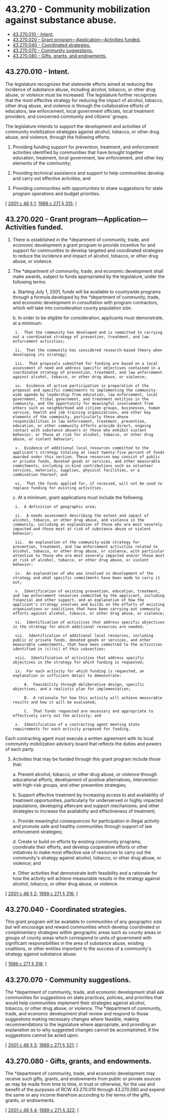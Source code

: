 # 43.270 - Community mobilization against substance abuse.
* [43.270.010 - Intent.](#43270010---intent)
* [43.270.020 - Grant program—Application—Activities funded.](#43270020---grant-programapplicationactivities-funded)
* [43.270.040 - Coordinated strategies.](#43270040---coordinated-strategies)
* [43.270.070 - Community suggestions.](#43270070---community-suggestions)
* [43.270.080 - Gifts, grants, and endowments.](#43270080---gifts-grants-and-endowments)
## 43.270.010 - Intent.
The legislature recognizes that statewide efforts aimed at reducing the incidence of substance abuse, including alcohol, tobacco, or other drug abuse, or violence must be increased. The legislature further recognizes that the most effective strategy for reducing the impact of alcohol, tobacco, other drug abuse, and violence is through the collaborative efforts of educators, law enforcement, local government officials, local treatment providers, and concerned community and citizens' groups.

The legislature intends to support the development and activities of community mobilization strategies against alcohol, tobacco, or other drug abuse, and violence, through the following efforts:

1. Providing funding support for prevention, treatment, and enforcement activities identified by communities that have brought together education, treatment, local government, law enforcement, and other key elements of the community;

2. Providing technical assistance and support to help communities develop and carry out effective activities; and

3. Providing communities with opportunities to share suggestions for state program operations and budget priorities.

\[ [2001 c 48 § 1](http://lawfilesext.leg.wa.gov/biennium/2001-02/Pdf/Bills/Session%20Laws/Senate/5367.SL.pdf?cite=2001%20c%2048%20§%201); [1989 c 271 § 315](http://leg.wa.gov/CodeReviser/documents/sessionlaw/1989c271.pdf?cite=1989%20c%20271%20§%20315); \]

## 43.270.020 - Grant program—Application—Activities funded.
1. There is established in the *department of community, trade, and economic development a grant program to provide incentive for and support for communities to develop targeted and coordinated strategies to reduce the incidence and impact of alcohol, tobacco, or other drug abuse, or violence.

2. The *department of community, trade, and economic development shall make awards, subject to funds appropriated by the legislature, under the following terms:

    a.  Starting July 1, 2001, funds will be available to countywide programs through a formula developed by the *department of community, trade, and economic development in consultation with program contractors, which will take into consideration county population size.

    b.  In order to be eligible for consideration, applicants must demonstrate, at a minimum:

        i.  That the community has developed and is committed to carrying out a coordinated strategy of prevention, treatment, and law enforcement activities;

        ii.  That the community has considered research-based theory when developing its strategy;

        iii.  That proposals submitted for funding are based on a local assessment of need and address specific objectives contained in a coordinated strategy of prevention, treatment, and law enforcement against alcohol, tobacco, or other drug abuse, or violence;

        iv.  Evidence of active participation in preparation of the proposal and specific commitments to implementing the community-wide agenda by leadership from education, law enforcement, local government, tribal government, and treatment entities in the community, and the opportunity for meaningful involvement from others such as neighborhood and citizen groups, businesses, human service, health and job training organizations, and other key elements of the community, particularly those whose responsibilities in law enforcement, treatment, prevention, education, or other community efforts provide direct, ongoing contact with substance abusers or those who exhibit violent behavior, or those at risk for alcohol, tobacco, or other drug abuse, or violent behavior;

        v.  Evidence of additional local resources committed to the applicant's strategy totaling at least twenty-five percent of funds awarded under this section. These resources may consist of public or private funds, donated goods or services, and other measurable commitments, including in-kind contributions such as volunteer services, materials, supplies, physical facilities, or a combination thereof; and

        vi.  That the funds applied for, if received, will not be used to replace funding for existing activities.

    c.  At a minimum, grant applications must include the following:

        i.  A definition of geographic area;

        ii.  A needs assessment describing the extent and impact of alcohol, tobacco, or other drug abuse, and violence in the community, including an explanation of those who are most severely impacted and those most at risk of substance abuse or violent behavior;

        iii.  An explanation of the community-wide strategy for prevention, treatment, and law enforcement activities related to alcohol, tobacco, or other drug abuse, or violence, with particular attention to those who are most severely impacted and/or those most at risk of alcohol, tobacco, or other drug abuse, or violent behavior;

        iv.  An explanation of who was involved in development of the strategy and what specific commitments have been made to carry it out;

        v.  Identification of existing prevention, education, treatment, and law enforcement resources committed by the applicant, including financial and other support, and an explanation of how the applicant's strategy involves and builds on the efforts of existing organizations or coalitions that have been carrying out community efforts against alcohol, tobacco, or other drug abuse, or violence;

        vi.  Identification of activities that address specific objectives in the strategy for which additional resources are needed;

        vii.  Identification of additional local resources, including public or private funds, donated goods or services, and other measurable commitments, that have been committed to the activities identified in (c)(vi) of this subsection;

        viii.  Identification of activities that address specific objectives in the strategy for which funding is requested;

        ix.  For each activity for which funding is requested, an explanation in sufficient detail to demonstrate:

            A.  Feasibility through deliberative design, specific objectives, and a realistic plan for implementation;

            B.  A rationale for how this activity will achieve measurable results and how it will be evaluated;

            C.  That funds requested are necessary and appropriate to effectively carry out the activity; and

        x.  Identification of a contracting agent meeting state requirements for each activity proposed for funding.

Each contracting agent must execute a written agreement with its local community mobilization advisory board that reflects the duties and powers of each party.

3. Activities that may be funded through this grant program include those that:

    a.  Prevent alcohol, tobacco, or other drug abuse, or violence through educational efforts, development of positive alternatives, intervention with high-risk groups, and other prevention strategies;

    b.  Support effective treatment by increasing access to and availability of treatment opportunities, particularly for underserved or highly impacted populations, developing aftercare and support mechanisms, and other strategies to increase the availability and effectiveness of treatment;

    c.  Provide meaningful consequences for participation in illegal activity and promote safe and healthy communities through support of law enforcement strategies;

    d.  Create or build on efforts by existing community programs, coordinate their efforts, and develop cooperative efforts or other initiatives to make most effective use of resources to carry out the community's strategy against alcohol, tobacco, or other drug abuse, or violence; and

    e.  Other activities that demonstrate both feasibility and a rationale for how the activity will achieve measurable results in the strategy against alcohol, tobacco, or other drug abuse, or violence.

\[ [2001 c 48 § 2](http://lawfilesext.leg.wa.gov/biennium/2001-02/Pdf/Bills/Session%20Laws/Senate/5367.SL.pdf?cite=2001%20c%2048%20§%202); [1989 c 271 § 316](http://leg.wa.gov/CodeReviser/documents/sessionlaw/1989c271.pdf?cite=1989%20c%20271%20§%20316); \]

## 43.270.040 - Coordinated strategies.
This grant program will be available to communities of any geographic size but will encourage and reward communities which develop coordinated or complimentary strategies within geographic areas such as county areas or groups of county areas which correspond to units of government with significant responsibilities in the area of substance abuse, existing coalitions, or other entities important to the success of a community's strategy against substance abuse.

\[ [1989 c 271 § 318](http://leg.wa.gov/CodeReviser/documents/sessionlaw/1989c271.pdf?cite=1989%20c%20271%20§%20318); \]

## 43.270.070 - Community suggestions.
The *department of community, trade, and economic development shall ask communities for suggestions on state practices, policies, and priorities that would help communities implement their strategies against alcohol, tobacco, or other drug abuse, or violence. The *department of community, trade, and economic development shall review and respond to those suggestions making necessary changes where feasible, making recommendations to the legislature where appropriate, and providing an explanation as to why suggested changes cannot be accomplished, if the suggestions cannot be acted upon.

\[ [2001 c 48 § 3](http://lawfilesext.leg.wa.gov/biennium/2001-02/Pdf/Bills/Session%20Laws/Senate/5367.SL.pdf?cite=2001%20c%2048%20§%203); [1989 c 271 § 321](http://leg.wa.gov/CodeReviser/documents/sessionlaw/1989c271.pdf?cite=1989%20c%20271%20§%20321); \]

## 43.270.080 - Gifts, grants, and endowments.
The *department of community, trade, and economic development may receive such gifts, grants, and endowments from public or private sources as may be made from time to time, in trust or otherwise, for the use and benefit of the purposes of RCW 43.270.010 through 43.270.080 and expend the same or any income therefrom according to the terms of the gifts, grants, or endowments.

\[ [2001 c 48 § 4](http://lawfilesext.leg.wa.gov/biennium/2001-02/Pdf/Bills/Session%20Laws/Senate/5367.SL.pdf?cite=2001%20c%2048%20§%204); [1989 c 271 § 322](http://leg.wa.gov/CodeReviser/documents/sessionlaw/1989c271.pdf?cite=1989%20c%20271%20§%20322); \]

